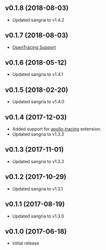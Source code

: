 ## v0.1.8 (2018-08-03)

* Updated sangria to v1.4.2

## v0.1.7 (2018-08-03)

* [OpenTracing Support](https://github.com/sangria-graphql/sangria-slowlog#opentracing-support)

## v0.1.6 (2018-05-12)

* Updated sangria to v1.4.1

## v0.1.5 (2018-02-20)

* Updated sangria to v1.4.0

## v0.1.4 (2017-12-03)

* Added support for [apollo-tracing](https://github.com/apollographql/apollo-tracing) extension.
* Updated sangria to v1.3.3

## v0.1.3 (2017-11-01)

* Updated sangria to v1.3.2

## v0.1.2 (2017-10-29)

* Updated sangria to v1.3.1

## v0.1.1 (2017-08-19)

* Updated sangria to v1.3.0

## v0.1.0 (2017-06-18)

* Initial release